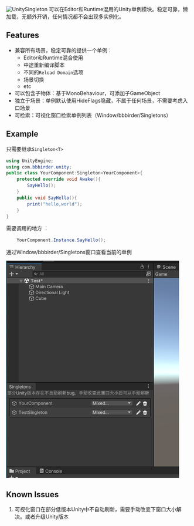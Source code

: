 ![UnitySingleton](https://socialify.git.ci/labbbirder/UnitySingleton/image?description=1&font=Jost&forks=1&issues=1&logo=data%3Aimage%2Fsvg%2Bxml%3Bbase64%2CPHN2ZyB4bWxucz0iaHR0cDovL3d3dy53My5vcmcvMjAwMC9zdmciIHhtbG5zOnhsaW5rPSJodHRwOi8vd3d3LnczLm9yZy8xOTk5L3hsaW5rIiB2aWV3Qm94PSIwIDAgNTEyIDUxMiI%2BPHBhdGggZD0iTTIzOS4xIDYuM2wtMjA4IDc4Yy0xOC43IDctMzEuMSAyNS0zMS4xIDQ1djIyNS4xYzAgMTguMiAxMC4zIDM0LjggMjYuNSA0Mi45bDIwOCAxMDRjMTMuNSA2LjggMjkuNCA2LjggNDIuOSAwbDIwOC0xMDRjMTYuMy04LjEgMjYuNS0yNC44IDI2LjUtNDIuOVYxMjkuM2MwLTIwLTEyLjQtMzcuOS0zMS4xLTQ0LjlsLTIwOC03OEMyNjIgMi4yIDI1MCAyLjIgMjM5LjEgNi4zek0yNTYgNjguNGwxOTIgNzJ2MS4xbC0xOTIgNzhsLTE5Mi03OHYtMS4xbDE5Mi03MnptMzIgMzU2VjI3NS41bDE2MC02NXYxMzMuOWwtMTYwIDgweiIgZmlsbD0iY3VycmVudENvbG9yIj48L3BhdGg%2BPC9zdmc%2B&name=1&stargazers=1&theme=Auto)
可以在Editor和Runtime混用的Unity单例模块。稳定可靠，懒加载，无额外开销，任何情况都不会出现多实例化。
## Features
* 兼容所有场景，稳定可靠的提供一个单例：
    * Editor和Runtime混合使用
    * 中途重新编译脚本
    * 不同的`Reload Domain`选项
    * 场景切换
    * etc
* 可以包含子物体：基于MonoBehaviour，可添加子GameObject
* 独立于场景：单例默认使用HideFlags隐藏，不属于任何场景，不需要考虑入口场景
* 可检索：可视化窗口检索单例列表（Window/bbbirder/Singletons）
## Example
只需要继承`Singleton<T>`
```csharp
using UnityEngine;
using com.bbbirder.unity;
public class YourComponent:Singleton<YourComponent>{
    protected override void Awake(){
        SayHello();
    }
    public void SayHello(){
        print("hello,world");
    }
}
```
需要调用的地方 ：
```csharp
    YourComponent.Instance.SayHello();
```
通过Window/bbbirder/Singletons窗口查看当前的单例

![窗口截图](Documentation/img_record.png)
## Known Issues
1. 可视化窗口在部分低版本Unity中不自动刷新，需要手动改变下窗口大小解决。或者升级Unity版本
